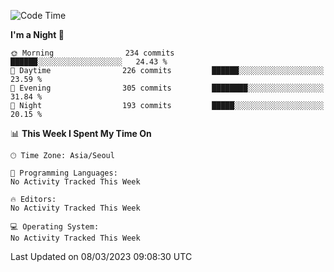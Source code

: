 <!--START_SECTION:waka-->
![Code Time](http://img.shields.io/badge/Code%20Time-1%2C510%20hrs%2017%20mins-blue)

**I'm a Night 🦉** 

```text
🌞 Morning                234 commits         ██████░░░░░░░░░░░░░░░░░░░   24.43 % 
🌆 Daytime                226 commits         ██████░░░░░░░░░░░░░░░░░░░   23.59 % 
🌃 Evening                305 commits         ████████░░░░░░░░░░░░░░░░░   31.84 % 
🌙 Night                  193 commits         █████░░░░░░░░░░░░░░░░░░░░   20.15 % 
```


📊 **This Week I Spent My Time On** 

```text
🕑︎ Time Zone: Asia/Seoul

💬 Programming Languages: 
No Activity Tracked This Week

🔥 Editors: 
No Activity Tracked This Week

💻 Operating System: 
No Activity Tracked This Week
```


 Last Updated on 08/03/2023 09:08:30 UTC
<!--END_SECTION:waka-->
